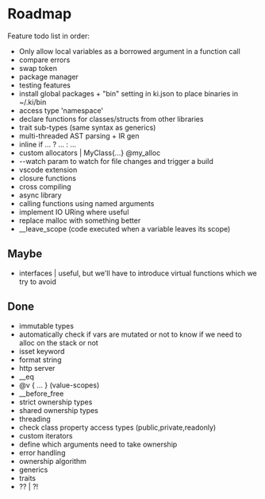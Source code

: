 
# Roadmap

Feature todo list in order:

- Only allow local variables as a borrowed argument in a function call
- compare errors
- swap token
- package manager
- testing features
- install global packages + "bin" setting in ki.json to place binaries in ~/.ki/bin
- access type 'namespace'
- declare functions for classes/structs from other libraries
- trait sub-types (same syntax as generics)
- multi-threaded AST parsing + IR gen
- inline if ... ? ... : ...
- custom allocators | MyClass{...} @my_alloc
- --watch param to watch for file changes and trigger a build
- vscode extension
- closure functions
- cross compiling
- async library
- calling functions using named arguments
- implement IO URing where useful
- replace malloc with something better
- __leave_scope (code executed when a variable leaves its scope)

## Maybe

- interfaces | useful, but we'll have to introduce virtual functions which we try to avoid

## Done

- immutable types
- automatically check if vars are mutated or not to know if we need to alloc on the stack or not
- isset keyword
- format string
- http server
- __eq
- @v { ... } (value-scopes)
- __before_free
- strict ownership types
- shared ownership types
- threading
- check class property access types (public,private,readonly)
- custom iterators
- define which arguments need to take ownership
- error handling
- ownership algorithm
- generics
- traits
- ?? | ?!

